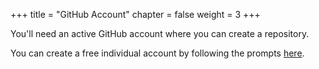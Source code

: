 +++
title = "GitHub Account"
chapter = false
weight = 3
+++

You'll need an active GitHub account where you can create a repository.

You can create a free individual account by following the prompts [here](https://github.com/signup).